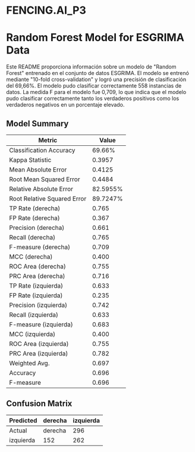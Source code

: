# FENCING.AI_P3

# Random Forest Model for ESGRIMA Data

Este README proporciona información sobre un modelo de "Random Forest" entrenado en el conjunto de datos ESGRIMA. El modelo se entrenó mediante "10-fold cross-validation" y logró una precisión de clasificación del 69,66%. El modelo pudo clasificar correctamente 558 instancias de datos. La medida F para el modelo fue 0,709, lo que indica que el modelo pudo clasificar correctamente tanto los verdaderos positivos como los verdaderos negativos en un porcentaje elevado.

## Model Summary

| Metric | Value |
|---|---|
| Classification Accuracy | 69.66% |
| Kappa Statistic | 0.3957 |
| Mean Absolute Error | 0.4125 |
| Root Mean Squared Error | 0.4484 |
| Relative Absolute Error | 82.5955% |
| Root Relative Squared Error | 89.7247% |
| TP Rate (derecha) | 0.765 |
| FP Rate (derecha) | 0.367 |
| Precision (derecha) | 0.661 |
| Recall (derecha) | 0.765 |
| F-measure (derecha) | 0.709 |
| MCC (derecha) | 0.400 |
| ROC Area (derecha) | 0.755 |
| PRC Area (derecha) | 0.716 |
| TP Rate (izquierda) | 0.633 |
| FP Rate (izquierda) | 0.235 |
| Precision (izquierda) | 0.742 |
| Recall (izquierda) | 0.633 |
| F-measure (izquierda) | 0.683 |
| MCC (izquierda) | 0.400 |
| ROC Area (izquierda) | 0.755 |
| PRC Area (izquierda) | 0.782 |
| Weighted Avg. | 0.697 |
| Accuracy | 0.696 |
| F-measure | 0.696 |

## Confusion Matrix

| Predicted | derecha | izquierda |
|---|---|---|
| Actual | derecha | 296 | 91 |
| izquierda | 152 | 262 |



